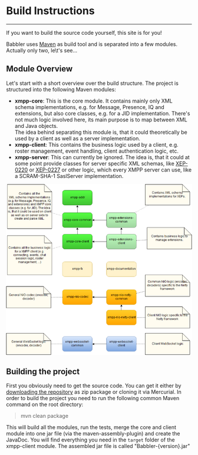 # Build Instructions
---

If you want to build the source code yourself, this site is for you!

Babbler uses [Maven](http://maven.apache.org/) as build tool and is separated into a few modules. Actually only two, le\t's see...

## Module Overview

Let's start with a short overview over the build structure.
The project is structured into the following Maven modules:

* **xmpp-core**: This is the core module. It contains mainly only XML schema implementations, e.g. for Message, Presence, IQ and extensions, but also core classes, e.g. for a JID implementation. There's not much logic involved here, its main purpose is to map between XML and Java objects.<br/>The idea behind separating this module is, that it could theoretically be used by a client as well as a server implementation.
* **xmpp-client**: This contains the business logic used by a client, e.g. roster management, event handling, client authentication logic, etc.
* **xmpp-server**: This can currently be ignored. The idea is, that it could at some point provide classes for server specific XML schemas, like [XEP-0220](http://xmpp.org/extensions/xep-0220.html) or [XEP-0227](http://xmpp.org/extensions/xep-0227.html) or other logic, which every XMPP server can use, like a SCRAM-SHA-1 SaslServer implementation.

![Module Overview](ModuleOverview.png)

## Building the project

First you obviously need to get the source code. You can get it either by [downloading the repository](https://bitbucket.org/sco0ter/babbler/downloads) as zip package or cloning it via Mercurial.
In order to build the project you need to run the following common Maven command on the root directory:

> mvn clean package

This will build all the modules, run the tests, merge the core and client module into one jar file (via the maven-assembly-plugin) and create the JavaDoc.
You will find everything you need in the `target` folder of the xmpp-client module. The assembled jar file is called "Babbler-{version}.jar"

